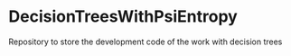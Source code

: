# DecisionTreesWithPsiEntropy
Repository to store the development code of the work with decision trees

